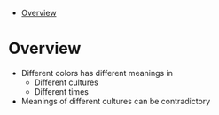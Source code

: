 - [Overview](#overview)

# Overview

- Different colors has different meanings in
  - Different cultures
  - Different times
- Meanings of different cultures can be contradictory

